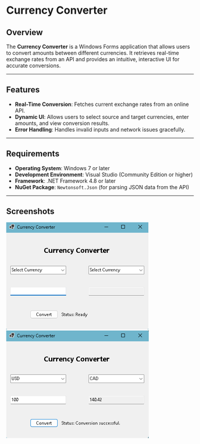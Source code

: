 # Currency Converter

## Overview

The **Currency Converter** is a Windows Forms application that allows users to convert amounts between different currencies. It retrieves real-time exchange rates from an API and provides an intuitive, interactive UI for accurate conversions.

---

## Features

- **Real-Time Conversion**: Fetches current exchange rates from an online API.
- **Dynamic UI**: Allows users to select source and target currencies, enter amounts, and view conversion results.
- **Error Handling**: Handles invalid inputs and network issues gracefully.

---

## Requirements

- **Operating System**: Windows 7 or later
- **Development Environment**: Visual Studio (Community Edition or higher)
- **Framework**: .NET Framework 4.8 or later
- **NuGet Package**: `Newtonsoft.Json` (for parsing JSON data from the API)

---

## Screenshots

![CurrencyConverter](/Screenshots/CurrencyConverter.png)
![CurrencyConverter](/Screenshots/CurrencyConverterInUse.png)
